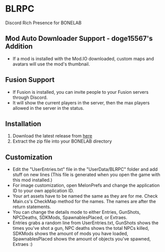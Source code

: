 # BLRPC
Discord Rich Presence for BONELAB

## Mod Auto Downloader Support - doge15567's Addition
* If a mod is installed with the Mod.IO downloaded, custom maps and avatars will use the mod's thumbnail.

## Fusion Support
* If Fusion is installed, you can invite people to your Fusion servers through Discord.
* It will show the current players in the server, then the max players allowed in the server in the status.

## Installation
1. Download the latest release from [here](https://thunderstore.io/c/bonelab/p/SoulWithMae/BonelabRichPresence/)
2. Extract the zip file into your BONELAB directory

## Customization
* Edit the "UserEntries.txt" file in the "UserData/BLRPC" folder and add stuff on new lines (This file is generated when you open the game with this mod installed.)
* For image customization, open MelonPrefs and change the application ID to your own application ID.
* Your art assets have to be named the same as they are for me. Check Main.cs's CheckMap method for the names. The names are after the return statements.
* You can change the details mode to either Entries, GunShots, NPCDeaths, SDKMods, SpawnablesPlaced, or Extraes.
* Entries grabs a random line from UserEntries.txt, GunShots shows the times you've shot a gun, NPC deaths shows the total NPCs killed, SDKMods shows the amount of mods you have loaded, SpawnablesPlaced shows the amount of objects you've spawned, Extraes :)